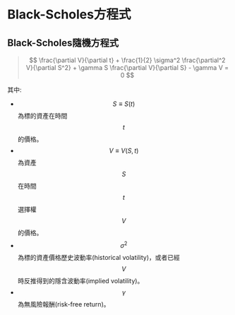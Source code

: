 # Black-Scholes方程式

## Black-Scholes隨機方程式

> $$ \frac{\partial V}{\partial t} + \frac{1}{2} \sigma^2 \frac{\partial^2 V}{\partial S^2} + \gamma S \frac{\partial V}{\partial S} - \gamma V = 0 $$

其中:
* $$ S \equiv S(t) $$為標的資產在時間$$t$$的價格。
* $$ V \equiv V(S,t) $$為資產$$S$$在時間$$t$$選擇權$$V$$的價格。
* $$ \sigma^2$$為標的資產價格歷史波動率(historical volatility)，或者已經$$V$$時反推得到的隱含波動率(implied volatility)。
* $$ \gamma$$為無風險報酬(risk-free return)。
